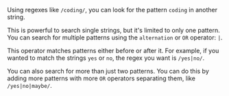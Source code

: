 Using regexes like `/coding/`, you can look for the pattern `coding` in another string.

This is powerful to search single strings, but it's limited to only one pattern. You can search for multiple patterns using the
`alternation` or `OR` operator: `|`.

This operator matches patterns either before or after it. For example, if you wanted to match the strings `yes` or `no`, the regex you
want is `/yes|no/`.

You can also search for more than just two patterns. You can do this by adding more patterns with more `OR` operators separating them,
like `/yes|no|maybe/`.
